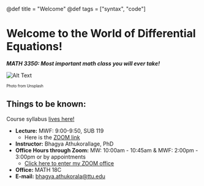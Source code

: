 @def title = "Welcome"
@def tags = ["syntax", "code"]

# Welcome to the World of Differential Equations! 

 
<!-- \tableofcontents  you can use \toc as well -->

**_MATH 3350: Most important math class you will ever take!_**

![Alt Text](/assets/toronto.gif)   

<sub><sup>Photo from Unsplash</sup></sub>

## Things to be known:
Course syllabus [lives here!](https://texastechuniversity-my.sharepoint.com/:b:/g/personal/bhagya_athukorala_ttu_edu/EYAeU871pSVIvLDTgdXbjBkBlMg5jNkCA0Z9JlCt7vupqQ?e=HaLw0E)


* **Lecture:** MWF: 9:00-9:50, SUB 119 
    - Here is the [ZOOM link](https://zoom.us/j/8065430626) 
* **Instructor:** Bhagya Athukorallage, PhD
* **Office Hours through Zoom:**  MW: 10:00am - 10:45am & MWF: 2:00pm - 3:00pm or by appointments
    - [Click here to enter my ZOOM office](https://zoom.us/j/8065430626)
* **Office:** MATH 18C
* **E-mail:** bhagya.athukorala@ttu.edu

